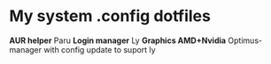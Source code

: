 # My system .config dotfiles

**AUR helper**
Paru
**Login manager**
Ly
**Graphics AMD+Nvidia**
Optimus-manager with config update to suport ly
